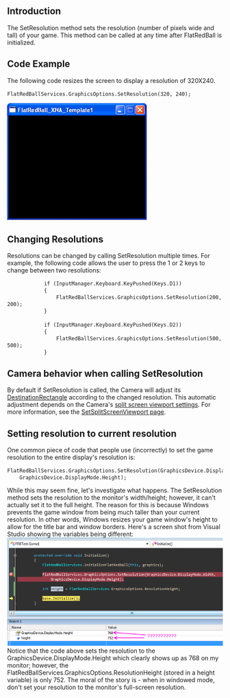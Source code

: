 ## Introduction

The SetResolution method sets the resolution (number of pixels wide and tall) of your game. This method can be called at any time after FlatRedBall is initialized.

## Code Example

The following code resizes the screen to display a resolution of 320X240.

    FlatRedBallServices.GraphicsOptions.SetResolution(320, 240);

![ResizedWindow.png](/media/migrated_media-ResizedWindow.png)

## Changing Resolutions

Resolutions can be changed by calling SetResolution multiple times. For example, the following code allows the user to press the 1 or 2 keys to change between two resolutions:

                if (InputManager.Keyboard.KeyPushed(Keys.D1))
                {
                    FlatRedBallServices.GraphicsOptions.SetResolution(200, 200);
                }

                if (InputManager.Keyboard.KeyPushed(Keys.D2))
                {
                    FlatRedBallServices.GraphicsOptions.SetResolution(500, 500);
                }

## Camera behavior when calling SetResolution

By default if SetResolution is called, the Camera will adjust its [DestinationRectangle](/frb/docs/index.php?title=FlatRedBall.Camera.DestinationRectangle "FlatRedBall.Camera.DestinationRectangle") according to the changed resolution. This automatic adjustment depends on the Camera's [split screen viewport settings](/frb/docs/index.php?title=FlatRedBall.Camera.SetSplitScreenViewport "FlatRedBall.Camera.SetSplitScreenViewport"). For more information, see the [SetSplitScreenViewport page](/frb/docs/index.php?title=FlatRedBall.Camera.SetSplitScreenViewport "FlatRedBall.Camera.SetSplitScreenViewport").

## Setting resolution to current resolution

One common piece of code that people use (incorrectly) to set the game resolution to the entire display's resolution is:

    FlatRedBallServices.GraphicsOptions.SetResolution(GraphicsDevice.DisplayMode.Width,
        GraphicsDevice.DisplayMode.Height);

While this may seem fine, let's investigate what happens. The SetResolution method sets the resolution to the monitor's width/height; however, it can't actually set it to the full height. The reason for this is because Windows prevents the game window from being much taller than your current resolution. In other words, Windows resizes your game window's height to allow for the title bar and window borders. Here's a screen shot from Visual Studio showing the variables being different: ![ResolutionSettingIssue.png](/media/migrated_media-ResolutionSettingIssue.png) Notice that the code above sets the resolution to the GraphicsDevice.DisplayMode.Height which clearly shows up as 768 on my monitor; however, the FlatRedBallServices.GraphicsOptions.ResolutionHeight (stored in a height variable) is only 752. The moral of the story is - when in windowed mode, don't set your resolution to the monitor's full-screen resolution.
